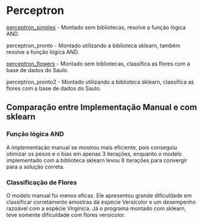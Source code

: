 # Perceptron

[perceptron_simples](docs/Perceptron_Simples.pdf) - Montado sem bibliotecas, resolve a função lógica AND.

perceptron_pronto - Montado utilizando a biblioteca sklearn, também resolve a função lógica AND.

[perceptron_flowers](docs/Classificacao_de_Flores_com_Perceptron.pdf) - Montado sem bibliotecas, classifica as flores com a base de dados do Saulo.

perceptron_pronto2 - Montado utilizando a biblioteca sklearn, classifica as flores com a base de dados do Saulo.

## Comparação entre Implementação Manual e com sklearn

### Função lógica AND

A implementação manual se mostrou mais eficiente, pois conseguiu otimizar os pesos e o bias em apenas 3 iterações, enquanto o modelo implementado com a biblioteca sklearn levou 8 iterações para convergir para a solução correta.

### Classificação de Flores

O modelo manual foi menos eficaz. Ele apresentou grande dificuldade em classificar corretamente amostras da espécie Versicolor e um desempenho razoável com a espécie Virginica. Já o programa montado com sklearn, teve somente dificuldade com flores versicolor.